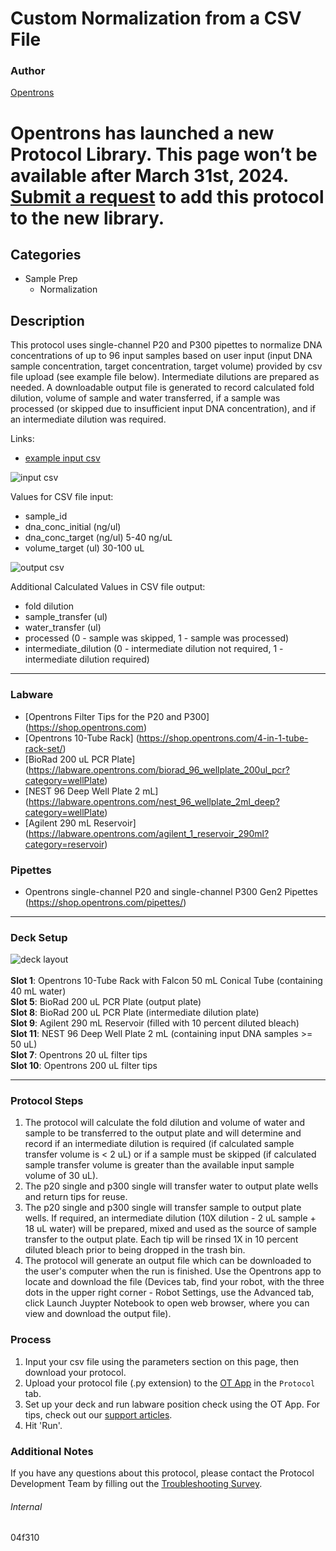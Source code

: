 # Custom Normalization from a CSV File

### Author
[Opentrons](https://opentrons.com/)



# Opentrons has launched a new Protocol Library. This page won’t be available after March 31st, 2024. [Submit a request](https://docs.google.com/forms/d/e/1FAIpQLSdYYp9QCKow4nn0KlCVsMS3HX0eJ0N9O7-erajKvcpT0lWbSg/viewform) to add this protocol to the new library.

## Categories
* Sample Prep
	* Normalization

## Description
This protocol uses single-channel P20 and P300 pipettes to normalize DNA concentrations of up to 96 input samples based on user input (input DNA sample concentration, target concentration, target volume) provided by csv file upload (see example file below). Intermediate dilutions are prepared as needed. A downloadable output file is generated to record calculated fold dilution, volume of sample and water transferred, if a sample was processed (or skipped due to insufficient input DNA concentration), and if an intermediate dilution was required.

Links:
* [example input csv](https://opentrons-protocol-library-website.s3.amazonaws.com/custom-README-images/04f310/normalization_example_input.csv)</br>

![input csv](https://opentrons-protocol-library-website.s3.amazonaws.com/custom-README-images/04f310/screenshot-example_input_csv.png)</br>

Values for CSV file input:
* sample_id
* dna_conc_initial (ng/ul)
* dna_conc_target (ng/ul) 5-40 ng/uL
* volume_target (ul) 30-100 uL

![output csv](https://opentrons-protocol-library-website.s3.amazonaws.com/custom-README-images/04f310/screenshot-example_output_csv.png)</br>

Additional Calculated Values in CSV file output:
* fold dilution
* sample_transfer (ul)
* water_transfer (ul)
* processed (0 - sample was skipped, 1 - sample was processed)
* intermediate_dilution (0 - intermediate dilution not required, 1 - intermediate dilution required)

---


### Labware
* [Opentrons Filter Tips for the P20 and P300] (https://shop.opentrons.com)
* [Opentrons 10-Tube Rack] (https://shop.opentrons.com/4-in-1-tube-rack-set/)
* [BioRad 200 uL PCR Plate] (https://labware.opentrons.com/biorad_96_wellplate_200ul_pcr?category=wellPlate)
* [NEST 96 Deep Well Plate 2 mL] (https://labware.opentrons.com/nest_96_wellplate_2ml_deep?category=wellPlate)
* [Agilent 290 mL Reservoir] (https://labware.opentrons.com/agilent_1_reservoir_290ml?category=reservoir)



### Pipettes
* Opentrons single-channel P20 and single-channel P300 Gen2 Pipettes (https://shop.opentrons.com/pipettes/)


---

### Deck Setup
![deck layout](https://opentrons-protocol-library-website.s3.amazonaws.com/custom-README-images/04f310/screenshot-deck.png)
</br>
</br>
**Slot 1**: Opentrons 10-Tube Rack with Falcon 50 mL Conical Tube (containing 40 mL water) </br>
**Slot 5**: BioRad 200 uL PCR Plate (output plate) </br>
**Slot 8**: BioRad 200 uL PCR Plate (intermediate dilution plate) </br>
**Slot 9**: Agilent 290 mL Reservoir (filled with 10 percent diluted bleach) </br>
**Slot 11**: NEST 96 Deep Well Plate 2 mL (containing input DNA samples >= 50 uL) </br>
**Slot 7**: Opentrons 20 uL filter tips </br>
**Slot 10**: Opentrons 200 uL filter tips </br>


---

### Protocol Steps
1. The protocol will calculate the fold dilution and volume of water and sample to be transferred to the output plate and will determine and record if an intermediate dilution is required (if calculated sample transfer volume is < 2 uL) or if a sample must be skipped (if calculated sample transfer volume is greater than the available input sample volume of 30 uL).
2. The p20 single and p300 single will transfer water to output plate wells and return tips for reuse.
3. The p20 single and p300 single will transfer sample to output plate wells. If required, an intermediate dilution (10X dilution - 2 uL sample + 18 uL water) will be prepared, mixed and used as the source of sample transfer to the output plate. Each tip will be rinsed 1X in 10 percent diluted bleach prior to being dropped in the trash bin.
4. The protocol will generate an output file which can be downloaded to the user's computer when the run is finished. Use the Opentrons app to locate and download the file (Devices tab, find your robot, with the three dots in the upper right corner - Robot Settings, use the Advanced tab, click Launch Juypter Notebook to open web browser, where you can view and download the output file).



### Process
1. Input your csv file using the parameters section on this page, then download your protocol.
2. Upload your protocol file (.py extension) to the [OT App](https://opentrons.com/ot-app) in the `Protocol` tab.
3. Set up your deck and run labware position check using the OT App. For tips, check out our [support articles](https://support.opentrons.com/en/collections/1559720-guide-for-getting-started-with-the-ot-2).
4. Hit 'Run'.

### Additional Notes
If you have any questions about this protocol, please contact the Protocol Development Team by filling out the [Troubleshooting Survey](https://protocol-troubleshooting.paperform.co/).

###### Internal
04f310
